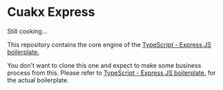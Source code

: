 # Cuakx Express
Still cooking...

This repository contains the core engine of the [TypeScript - Express JS boilerplate.](https://github.com/CuaMcCarsaree44/typescript-expressjs)

You don't want to clone this one and expect to make some business process from this. Please refer to [TypeScript - Express JS boilerplate.](https://github.com/CuaMcCarsaree44/typescript-expressjs) for the actual boilerplate.

